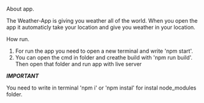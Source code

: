 About app.

The Weather-App is giving you weather all of the world. When you open the app it automaticly take your location and give you weather in your location.


How run.

1. For run the app you need to open a new terminal and write 'npm start'.
2. You can open the cmd in folder and creathe build with 'npm run build'. Then open that folder and run app with live  server

***IMPORTANT***

You need to write in terminal 'npm i' or 'npm instal' for instal node_modules folder.
